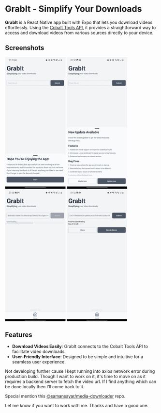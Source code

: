 # GrabIt - Simplify Your Downloads

**GrabIt** is a React Native app built with Expo that lets you download videos effortlessly. Using the [Cobalt Tools API](https://cobalt.tools/), it provides a straightforward way to access and download videos from various sources directly to your device.

## Screenshots

<div>
  <img src="readme-imgs/greetings.jpg" width="200" alt="Home Screen">
  <img src="readme-imgs/update_notifier.jpg" width="200" alt="Home Screen">
  <img src="readme-imgs/downloading.jpg" width="200" alt="Home Screen">
  <img src="readme-imgs/after_download.jpg" width="200" alt="Home Screen">
</div>

## Features

-  **Download Videos Easily**: GrabIt connects to the Cobalt Tools API to facilitate video downloads.
-  **User-Friendly Interface**: Designed to be simple and intuitive for a seamless user experience.

Not developing further cause I kept running into axios network error during production build. Though I want to work on it, it's time to move on as it requires a backend server to fetch the video url. If I find anything which can be done locally then I'll come back to it.

Special mention this [@samansayar/media-downloader](https://github.com/samansayar/media-downloader) repo.

Let me know if you want to work with me.
Thanks and have a good one.
